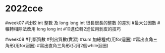 # 2022cce

#week07
#比較 int 整數 及 long long int 很長很長的整數 的差別
#最大公因數
#輾轉相除法改用 long long int
#10進位轉2進位用剝皮的技巧

#week08
#判斷質數
#列出質數(實習)
#sum 加總程式(用for迴圈)
#寫出直角三角形(用for迴圈)
#寫出直角三角形(只用2個while迴圈)
